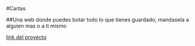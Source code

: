 #Cartas

##Una web donde puedes botar todo lo que tienes guardado, mandasela a alguien mas o a ti mismo

[link del proyecto](https://github.com/cristaluka/cartas_anonimas)